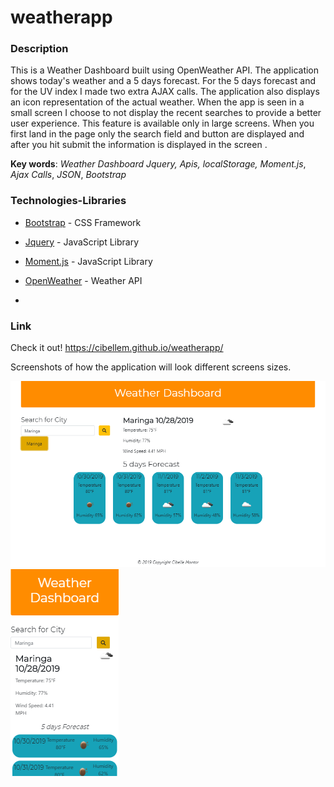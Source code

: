 # weatherapp



### Description

This is a Weather Dashboard built using OpenWeather API. The application shows today's weather and a 5 days forecast. For the 5 days forecast and for the UV index I made two extra AJAX calls. The application also displays an icon representation of the actual weather. When the app is seen in a small screen I choose to not display the recent searches to provide a better user experience. This feature is available only in large screens. When you first land in the page only the search field and button are displayed and after you hit submit the information is displayed in the screen .



**Key words**: 
*Weather Dashboard*
*Jquery,*
*Apis,*
*localStorage,*
*Moment.js*,
*Ajax Calls*,
*JSON*,
*Bootstrap*


### Technologies-Libraries
- [Bootstrap](https://getbootstrap.com/) - CSS Framework
- [Jquery](https://jquery.com/) - JavaScript Library 
- [Moment.js](https://momentjs.com/) - JavaScript Library 
- [OpenWeather](https://openweathermap.org/current/) - Weather API


-


### Link
Check it out! 
https://cibellem.github.io/weatherapp/

Screenshots of how the application will look different screens sizes. 

![large](assets/css/large.png) <br>
![phone](assets/css/phone.png) <br>
<br>
